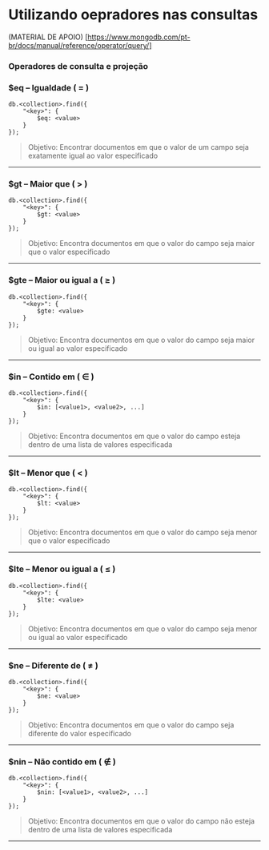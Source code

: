 # Utilizando oepradores nas consultas

(MATERIAL DE APOIO) [https://www.mongodb.com/pt-br/docs/manual/reference/operator/query/]

### Operadores de consulta e projeção

### $eq – Igualdade ( = )
<pre><code>db.&lt;collection&gt;.find({
    "&lt;key&gt;": {
        $eq: &lt;value&gt;
    }
});</code></pre>

>Objetivo: Encontrar documentos em que o valor de um campo seja exatamente igual ao valor especificado

---

### $gt – Maior que ( > )
<pre><code>db.&lt;collection&gt;.find({
    "&lt;key&gt;": {
        $gt: &lt;value&gt;
    }
});</code></pre>

>Objetivo: Encontra documentos em que o valor do campo seja maior que o valor especificado

---

### $gte – Maior ou igual a ( ≥ )
<pre><code>db.&lt;collection&gt;.find({
    "&lt;key&gt;": {
        $gte: &lt;value&gt;
    }
});</code></pre>

>Objetivo: Encontra documentos em que o valor do campo seja maior ou igual ao valor especificado

---

### $in – Contido em ( ∈ )
<pre><code>db.&lt;collection&gt;.find({
    "&lt;key&gt;": {
        $in: [&lt;value1&gt;, &lt;value2&gt;, ...]
    }
});</code></pre>

>Objetivo: Encontra documentos em que o valor do campo esteja dentro de uma lista de valores especificada

---

### $lt – Menor que ( < )
<pre><code>db.&lt;collection&gt;.find({
    "&lt;key&gt;": {
        $lt: &lt;value&gt;
    }
});</code></pre>

>Objetivo: Encontra documentos em que o valor do campo seja menor que o valor especificado

---

### $lte – Menor ou igual a ( ≤ )
<pre><code>db.&lt;collection&gt;.find({
    "&lt;key&gt;": {
        $lte: &lt;value&gt;
    }
});</code></pre>

>Objetivo: Encontra documentos em que o valor do campo seja menor ou igual ao valor especificado

---

### $ne – Diferente de ( ≠ )
<pre><code>db.&lt;collection&gt;.find({
    "&lt;key&gt;": {
        $ne: &lt;value&gt;
    }
});</code></pre>

>Objetivo: Encontra documentos em que o valor do campo seja diferente do valor especificado

---

### $nin – Não contido em ( ∉ )
<pre><code>db.&lt;collection&gt;.find({
    "&lt;key&gt;": {
        $nin: [&lt;value1&gt;, &lt;value2&gt;, ...]
    }
});</code></pre>

>Objetivo: Encontra documentos em que o valor do campo não esteja dentro de uma lista de valores especificada

---